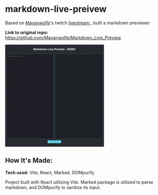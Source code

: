 # markdown-live-preivew

Based on [Mayanwolfe](https://www.twitch.tv/mayanwolfe)'s twitch
[livestream ](https://www.twitch.tv/videos/1969672680), built a markdown
previewer

**Link to original repo:** https://github.com/Mayanwolfe/Markdown_Live_Preview

![preview-demo](./demo-screencast.gif)

## How It's Made:

**Tech used:** Vite, React, Marked, DOMpurify

Project built with React utilizing Vite. Marked package is utilized to parse
markdown, and DOMpurify to sanitize its input.
